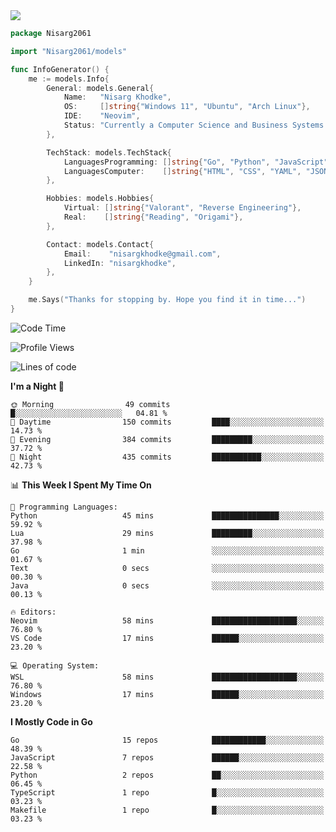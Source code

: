 <!-- Banner -->

<img src="https://i.imgur.com/mz4ym1F.png" style="max-height:550px"/>

<!-- Coded Intro -->

```go
package Nisarg2061

import "Nisarg2061/models"

func InfoGenerator() {
	me := models.Info{
		General: models.General{
			Name:   "Nisarg Khodke",
			OS:     []string{"Windows 11", "Ubuntu", "Arch Linux"},
			IDE:    "Neovim",
			Status: "Currently a Computer Science and Business Systems Student.",
		},

		TechStack: models.TechStack{
			LanguagesProgramming: []string{"Go", "Python", "JavaScript", "Java"},
			LanguagesComputer:    []string{"HTML", "CSS", "YAML", "JSON", "MARKDOWN"},
		},

		Hobbies: models.Hobbies{
			Virtual: []string{"Valorant", "Reverse Engineering"},
			Real:    []string{"Reading", "Origami"},
		},

		Contact: models.Contact{
			Email:    "nisargkhodke@gmail.com",
			LinkedIn: "nisargkhodke",
		},
	}

	me.Says("Thanks for stopping by. Hope you find it in time...")
}
```
<!--START_SECTION:waka-->
![Code Time](http://img.shields.io/badge/Code%20Time-2%20hrs%2017%20mins-blue)

![Profile Views](http://img.shields.io/badge/Profile%20Views-421-blue)

![Lines of code](https://img.shields.io/badge/From%20Hello%20World%20I%27ve%20Written-4.7%20million%20lines%20of%20code-blue)

**I'm a Night 🦉** 

```text
🌞 Morning                49 commits          █░░░░░░░░░░░░░░░░░░░░░░░░   04.81 % 
🌆 Daytime                150 commits         ████░░░░░░░░░░░░░░░░░░░░░   14.73 % 
🌃 Evening                384 commits         █████████░░░░░░░░░░░░░░░░   37.72 % 
🌙 Night                  435 commits         ███████████░░░░░░░░░░░░░░   42.73 % 
```


📊 **This Week I Spent My Time On** 

```text
💬 Programming Languages: 
Python                   45 mins             ███████████████░░░░░░░░░░   59.92 % 
Lua                      29 mins             █████████░░░░░░░░░░░░░░░░   37.98 % 
Go                       1 min               ░░░░░░░░░░░░░░░░░░░░░░░░░   01.67 % 
Text                     0 secs              ░░░░░░░░░░░░░░░░░░░░░░░░░   00.30 % 
Java                     0 secs              ░░░░░░░░░░░░░░░░░░░░░░░░░   00.13 % 

🔥 Editors: 
Neovim                   58 mins             ███████████████████░░░░░░   76.80 % 
VS Code                  17 mins             ██████░░░░░░░░░░░░░░░░░░░   23.20 % 

💻 Operating System: 
WSL                      58 mins             ███████████████████░░░░░░   76.80 % 
Windows                  17 mins             ██████░░░░░░░░░░░░░░░░░░░   23.20 % 
```

**I Mostly Code in Go** 

```text
Go                       15 repos            ████████████░░░░░░░░░░░░░   48.39 % 
JavaScript               7 repos             ██████░░░░░░░░░░░░░░░░░░░   22.58 % 
Python                   2 repos             ██░░░░░░░░░░░░░░░░░░░░░░░   06.45 % 
TypeScript               1 repo              █░░░░░░░░░░░░░░░░░░░░░░░░   03.23 % 
Makefile                 1 repo              █░░░░░░░░░░░░░░░░░░░░░░░░   03.23 % 
```




<!--END_SECTION:waka-->
